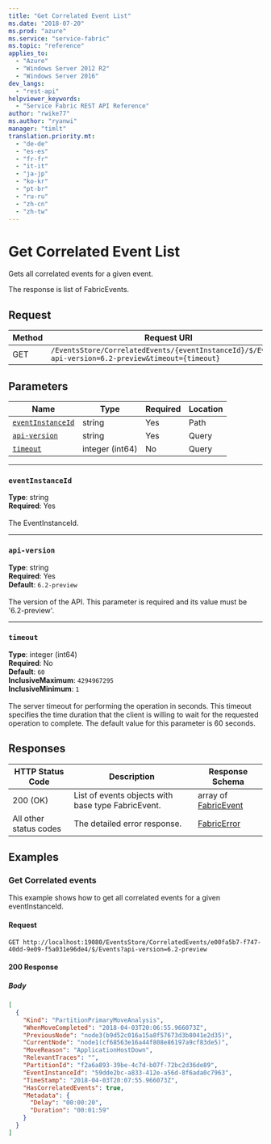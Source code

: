 ```yaml
---
title: "Get Correlated Event List"
ms.date: "2018-07-20"
ms.prod: "azure"
ms.service: "service-fabric"
ms.topic: "reference"
applies_to: 
  - "Azure"
  - "Windows Server 2012 R2"
  - "Windows Server 2016"
dev_langs: 
  - "rest-api"
helpviewer_keywords: 
  - "Service Fabric REST API Reference"
author: "rwike77"
ms.author: "ryanwi"
manager: "timlt"
translation.priority.mt: 
  - "de-de"
  - "es-es"
  - "fr-fr"
  - "it-it"
  - "ja-jp"
  - "ko-kr"
  - "pt-br"
  - "ru-ru"
  - "zh-cn"
  - "zh-tw"
---
```

# Get Correlated Event List
Gets all correlated events for a given event.

The response is list of FabricEvents.

## Request
| Method | Request URI |
| ------ | ----------- |
| GET | `/EventsStore/CorrelatedEvents/{eventInstanceId}/$/Events?api-version=6.2-preview&timeout={timeout}` |


## Parameters
| Name | Type | Required | Location |
| --- | --- | --- | --- |
| [`eventInstanceId`](#eventinstanceid) | string | Yes | Path |
| [`api-version`](#api-version) | string | Yes | Query |
| [`timeout`](#timeout) | integer (int64) | No | Query |

____
### `eventInstanceId`
__Type__: string <br/>
__Required__: Yes<br/>
<br/>
The EventInstanceId.

____
### `api-version`
__Type__: string <br/>
__Required__: Yes<br/>
__Default__: `6.2-preview` <br/>
<br/>
The version of the API. This parameter is required and its value must be '6.2-preview'.


____
### `timeout`
__Type__: integer (int64) <br/>
__Required__: No<br/>
__Default__: `60` <br/>
__InclusiveMaximum__: `4294967295` <br/>
__InclusiveMinimum__: `1` <br/>
<br/>
The server timeout for performing the operation in seconds. This timeout specifies the time duration that the client is willing to wait for the requested operation to complete. The default value for this parameter is 60 seconds.

## Responses

| HTTP Status Code | Description | Response Schema |
| --- | --- | --- |
| 200 (OK) | List of events objects with base type FabricEvent.<br/> | array of [FabricEvent](sfclient-model-fabricevent.md) |
| All other status codes | The detailed error response.<br/> | [FabricError](sfclient-model-fabricerror.md) |

## Examples

### Get Correlated events

This example shows how to get all correlated events for a given eventInstanceId.

#### Request
```
GET http://localhost:19080/EventsStore/CorrelatedEvents/e00fa5b7-f747-40dd-9e09-f5a031e96de4/$/Events?api-version=6.2-preview
```

#### 200 Response
##### Body
```json
[
  {
    "Kind": "PartitionPrimaryMoveAnalysis",
    "WhenMoveCompleted": "2018-04-03T20:06:55.966073Z",
    "PreviousNode": "node3(b9d52c016a15a8f57673d3b8041e2d35)",
    "CurrentNode": "node1(cf68563e16a44f808e86197a9cf83de5)",
    "MoveReason": "ApplicationHostDown",
    "RelevantTraces": "",
    "PartitionId": "f2a6a893-39be-4c7d-b07f-72bc2d36de89",
    "EventInstanceId": "59dde2bc-a833-412e-a56d-8f6ada0c7963",
    "TimeStamp": "2018-04-03T20:07:55.966073Z",
    "HasCorrelatedEvents": true,
    "Metadata": {
      "Delay": "00:00:20",
      "Duration": "00:01:59"
    }
  }
]
```

